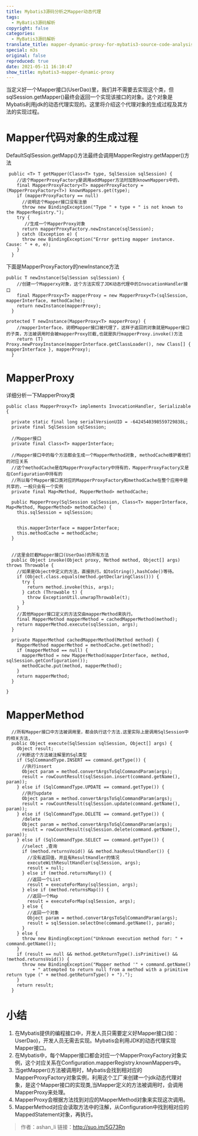 ```yaml
---
title: Mybatis3源码分析之Mapper动态代理
tags:
  - MyBatis3源码解析
copyright: false
categories:
  - MyBatis3源码解析
translate_title: mapper-dynamic-proxy-for-mybatis3-source-code-analysis
special: m3s
original: false
reproduced: true
date: 2021-05-11 16:10:47
show_title: mybatis3-mapper-dynamic-proxy
---
```


当定义好一个Mapper接口(UserDao)里，我们并不需要去实现这个类，但sqlSession.getMapper()最终会返回一个实现该接口的对象。这个对象是Mybatis利用jdk的动态代理实现的。这里将介绍这个代理对象的生成过程及其方法的实现过程。

Mapper代码对象的生成过程
===============

DefaultSqlSession.getMapp()方法最终会调用MapperRegistry.getMapper()方法

     public <T> T getMapper(Class<T> type, SqlSession sqlSession) {
        //这个MapperProxyFactory是调用addMapper方法时加到knownMappers中的，
        final MapperProxyFactory<T> mapperProxyFactory = (MapperProxyFactory<T>) knownMappers.get(type);
        if (mapperProxyFactory == null)
          //说明这个Mapper接口没有注册
          throw new BindingException("Type " + type + " is not known to the MapperRegistry.");
        try {
           //生成一个MapperProxy对象
          return mapperProxyFactory.newInstance(sqlSession);
        } catch (Exception e) {
          throw new BindingException("Error getting mapper instance. Cause: " + e, e);
        }
      }

下面是MapperProxyFactory的newInstance方法

    public T newInstance(SqlSession sqlSession) {
        //创建一个Mapperxy对象，这个方法实现了JDK动态代理中的InvocationHandler接口
        final MapperProxy<T> mapperProxy = new MapperProxy<T>(sqlSession, mapperInterface, methodCache);
        return newInstance(mapperProxy);
      }
    
    protected T newInstance(MapperProxy<T> mapperProxy) {
        //mapperInterface，说明Mapper接口被代理了，这样子返回的对象就是Mapper接口的子类，方法被调用时会被mapperProxy拦截,也就是执行mapperProxy.invoke()方法
        return (T) Proxy.newProxyInstance(mapperInterface.getClassLoader(), new Class[] { mapperInterface }, mapperProxy);
      }

MapperProxy
===========

详细分析一下MapperProxy类

    public class MapperProxy<T> implements InvocationHandler, Serializable {
    
      private static final long serialVersionUID = -6424540398559729838L;
      private final SqlSession sqlSession;
    
      //Mapper接口
      private final Class<T> mapperInterface;
    
      //Mapper接口中的每个方法都会生成一个MapperMethod对象, methodCache维护着他们的对应关系
      //这个methodCache是在MapperProxyFactory中持有的，MapperProxyFactory又是在Configuration中持有的
      //所以每个Mapper接口类对应的MapperProxyFactory和methodCache在整个应用中是共享的，一般只会有一个实例
      private final Map<Method, MapperMethod> methodCache;
    
      public MapperProxy(SqlSession sqlSession, Class<T> mapperInterface, Map<Method, MapperMethod> methodCache) {
        this.sqlSession = sqlSession;
    
        
        this.mapperInterface = mapperInterface;
        this.methodCache = methodCache;
      }
    
    
      //这里会拦截Mapper接口(UserDao)的所有方法
      public Object invoke(Object proxy, Method method, Object[] args) throws Throwable {
        //如果是Object中定义的方法，直接执行。如toString(),hashCode()等待。
        if (Object.class.equals(method.getDeclaringClass())) {
          try {
            return method.invoke(this, args);
          } catch (Throwable t) {
            throw ExceptionUtil.unwrapThrowable(t);
          }
        }
        //其他Mapper接口定义的方法交由mapperMethod来执行。
        final MapperMethod mapperMethod = cachedMapperMethod(method);
        return mapperMethod.execute(sqlSession, args);
      }
    
      private MapperMethod cachedMapperMethod(Method method) {
        MapperMethod mapperMethod = methodCache.get(method);
        if (mapperMethod == null) {
          mapperMethod = new MapperMethod(mapperInterface, method, sqlSession.getConfiguration());
          methodCache.put(method, mapperMethod);
        }
        return mapperMethod;
      }
    
    }

  

MapperMethod
============

      //所有Mapper接口中方法被调用里，都会执行这个方法.这里实际上是调用SqlSession中的相关方法,
      public Object execute(SqlSession sqlSession, Object[] args) {
        Object result;
        //判断这个方法被注解里的Sql类型
        if (SqlCommandType.INSERT == command.getType()) {
          //执行insert
          Object param = method.convertArgsToSqlCommandParam(args);
          result = rowCountResult(sqlSession.insert(command.getName(), param));
        } else if (SqlCommandType.UPDATE == command.getType()) {
          //执行update
          Object param = method.convertArgsToSqlCommandParam(args);
          result = rowCountResult(sqlSession.update(command.getName(), param));
        } else if (SqlCommandType.DELETE == command.getType()) {
          /delete
          Object param = method.convertArgsToSqlCommandParam(args);
          result = rowCountResult(sqlSession.delete(command.getName(), param));
        } else if (SqlCommandType.SELECT == command.getType()) {
          //select ,查询
          if (method.returnsVoid() && method.hasResultHandler()) {
            //没有返回值，并且有ResultHandler的情况
            executeWithResultHandler(sqlSession, args);
            result = null;
          } else if (method.returnsMany()) {
            //返回一个List
            result = executeForMany(sqlSession, args);
          } else if (method.returnsMap()) {
            //返回一个Map
            result = executeForMap(sqlSession, args);
          } else {
            //返回一个对象
            Object param = method.convertArgsToSqlCommandParam(args);
            result = sqlSession.selectOne(command.getName(), param);
          }
        } else {
          throw new BindingException("Unknown execution method for: " + command.getName());
        }
        if (result == null && method.getReturnType().isPrimitive() && !method.returnsVoid()) {
          throw new BindingException("Mapper method '" + command.getName() 
              + " attempted to return null from a method with a primitive return type (" + method.getReturnType() + ").");
        }
        return result;
      }

  

小结
==

1.  在Mybatis提供的编程接口中，开发人员只需要定义好Mapper接口(如：UserDao)，开发人员无需去实现。Mybatis会利用JDK的动态代理实现 Mapper接口。
2.  在Mybatis中，每个Mapper接口都会对应一个MapperProxyFactory对象实例，这个对应关系在Configuration.mapperRegistry.knownMappers中。
3.  当getMapper()方法被调用时，Mybatis会找到相对应的MapperProxyFactory对象实例，利用这个工厂来创建一个jdk动态代理对象，是这个Mapper接口的实现类,当Mapper定义的方法被调用时，会调用MapperProxy来处理。
4.  MapperProxy会根据方法找到对应的MapperMethod对象来实现这次调用。
5.  MapperMethod对应会读取方法中的注解，从Configuration中找到相对应的MappedStatement对象，再执行。

> 作者：ashan_li
> 链接：http://suo.im/5G73Rn

